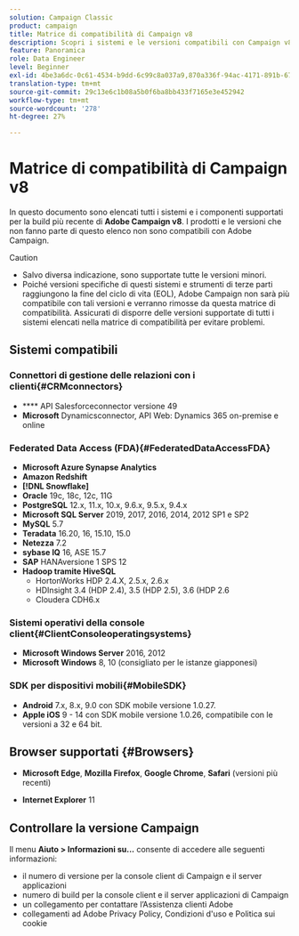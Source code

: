 ```yaml
---
solution: Campaign Classic
product: campaign
title: Matrice di compatibilità di Campaign v8
description: Scopri i sistemi e le versioni compatibili con Campaign v8
feature: Panoramica
role: Data Engineer
level: Beginner
exl-id: 4be3a6dc-0c61-4534-b9dd-6c99c8a037a9,870a336f-94ac-4171-891b-67614feef6ef,bebdd930-c7f6-4629-a489-3c704b33f058,d493e613-eb61-43b1-9c6d-1bd881af0734
translation-type: tm+mt
source-git-commit: 29c13e6c1b08a5b0f6ba8bb433f7165e3e452942
workflow-type: tm+mt
source-wordcount: '278'
ht-degree: 27%

---
```


# Matrice di compatibilità di Campaign v8

In questo documento sono elencati tutti i sistemi e i componenti supportati per la build più recente di **Adobe Campaign v8**. I prodotti e le versioni che non fanno parte di questo elenco non sono compatibili con Adobe Campaign.

>[!CAUTION]
>
>* Salvo diversa indicazione, sono supportate tutte le versioni minori.
>* Poiché versioni specifiche di questi sistemi e strumenti di terze parti raggiungono la fine del ciclo di vita (EOL), Adobe Campaign non sarà più compatibile con tali versioni e verranno rimosse da questa matrice di compatibilità. Assicurati di disporre delle versioni supportate di tutti i sistemi elencati nella matrice di compatibilità per evitare problemi.


## Sistemi compatibili

### Connettori di gestione delle relazioni con i clienti{#CRMconnectors}

* **** API Salesforceconnector versione 49
* **Microsoft** Dynamicsconnector, API Web: Dynamics 365 on-premise e online

### Federated Data Access (FDA){#FederatedDataAccessFDA}

* **Microsoft Azure Synapse Analytics**
* **Amazon Redshift**
* **[!DNL Snowflake]**
* **Oracle** 19c, 18c, 12c, 11G
* **PostgreSQL** 12.x, 11.x, 10.x, 9.6.x, 9.5.x, 9.4.x
* **Microsoft SQL Server** 2019, 2017, 2016, 2014, 2012 SP1 e SP2
* **MySQL** 5.7
* **Teradata** 16.20, 16, 15.10, 15.0
* **Netezza** 7.2
* **sybase IQ** 16, ASE 15.7
* **SAP** HANAversione 1 SPS 12
* **Hadoop tramite HiveSQL**
   * HortonWorks HDP 2.4.X, 2.5.x, 2.6.x
   * HDInsight 3.4 (HDP 2.4), 3.5 (HDP 2.5), 3.6 (HDP 2.6
   * Cloudera CDH6.x

### Sistemi operativi della console client{#ClientConsoleoperatingsystems}

* **Microsoft Windows Server** 2016, 2012
* **Microsoft Windows** 8, 10 (consigliato per le istanze giapponesi)

### SDK per dispositivi mobili{#MobileSDK}

* **Android** 7.x, 8.x, 9.0 con SDK mobile versione 1.0.27.
* **Apple iOS** 9 - 14 con SDK mobile versione 1.0.26, compatibile con le versioni a 32 e 64 bit.

## Browser supportati {#Browsers}

* **Microsoft Edge**,  **Mozilla Firefox**,  **Google Chrome**,  **Safari**  (versioni più recenti)

* **Internet Explorer** 11

## Controllare la versione Campaign

Il menu **Aiuto > Informazioni su...** consente di accedere alle seguenti informazioni:

* il numero di versione per la console client di Campaign e il server applicazioni
* numero di build per la console client e il server applicazioni di Campaign
* un collegamento per contattare l’Assistenza clienti Adobe
* collegamenti ad Adobe Privacy Policy, Condizioni d&#39;uso e Politica sui cookie
